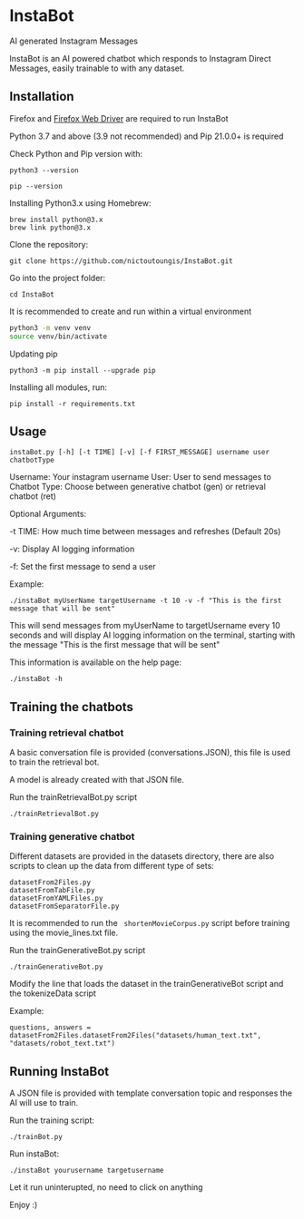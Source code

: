 

# InstaBot

AI generated Instagram Messages

InstaBot is an AI powered chatbot which responds to Instagram Direct Messages, easily trainable to with any dataset.

## Installation

Firefox and [Firefox Web Driver](https://github.com/mozilla/geckodriver/releases) are required to run InstaBot

Python 3.7 and above (3.9 not recommended) and Pip 21.0.0+ is required

Check Python and Pip version with:

```python3 --version```

```pip --version```

Installing Python3.x using Homebrew:

```
brew install python@3.x
brew link python@3.x
```

Clone the repository:

```git clone https://github.com/nictoutoungis/InstaBot.git```

Go into the project folder:

```cd InstaBot```

It is recommended to create and run within a virtual environment

```sh
python3 -m venv venv
source venv/bin/activate
````

Updating pip

```python3 -m pip install --upgrade pip ```


Installing all modules, run:

```pip install -r requirements.txt```


## Usage

```instaBot.py [-h] [-t TIME] [-v] [-f FIRST_MESSAGE] username user chatbotType```

Username: Your instagram username
User: User to send messages to
Chatbot Type: Choose between generative chatbot (gen) or retrieval chatbot (ret)

Optional Arguments:

-t TIME: How much time between messages and refreshes (Default 20s)

-v: Display AI logging information

-f: Set the first message to send a user

Example:

```./instaBot myUserName targetUsername -t 10 -v -f "This is the first message that will be sent"```

This will send messages from myUserName to targetUsername every 10 seconds and will display AI logging information on the terminal, starting with the message "This is the first message that will be sent"

This information is available on the help page:

```./instaBot -h```

## Training the chatbots

### Training retrieval chatbot

A basic conversation file is provided (conversations.JSON), this file is used to train the retrieval bot. 

A model is already created with that JSON file.

Run the trainRetrievalBot.py script

`./trainRetrievalBot.py`

### Training generative chatbot

Different datasets are provided in the datasets directory, there are also scripts to clean up the data from different type of sets:

``` 
datasetFrom2Files.py
datasetFromTabFile.py
datasetFromYAMLFiles.py
datasetFromSeparatorFile.py
``` 

It is recommended to run the ``` shortenMovieCorpus.py``` script before training using the movie_lines.txt file.

Run the trainGenerativeBot.py script

`./trainGenerativeBot.py`

Modify the line that loads the dataset in the trainGenerativeBot script and the tokenizeData script

Example:

```
questions, answers = datasetFrom2Files.datasetFrom2Files("datasets/human_text.txt", "datasets/robot_text.txt")
``` 

## Running InstaBot

A JSON file is provided with template conversation topic and responses the AI will use to train.

Run the training script:

```./trainBot.py```

Run instaBot:

```./instaBot yourusername targetusername```

Let it run uninterupted, no need to click on anything

Enjoy :)
